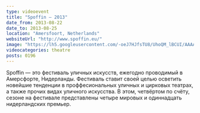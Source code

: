 ```yaml
---
type: videoevent
title: "Spoffin — 2013"
date_from: 2013-08-22
date_to: 2013-08-25
location: "Amersfoort, Netherlands"
websiteUrl: "http://www.spoffin.eu/"
image: "https://lh5.googleusercontent.com/-oeJ7HJfsTU8/UhoQM_lBCUI/AAAAAAAAaHc/0ZZio9ZyZ88/s1600/dsc00967.picasaweb.jpg"
videocategories: theatre
posts: 0196
---
```


Spoffin — это фестиваль уличных искусств, ежегодно проводимый в Амерсфорте, Нидерланды. Фестиваль ставит своей целью осветить новейшие тенденции в проффесиональных уличных и цирковых театрах, а также прочих видах уличного искусства. В этом, четвёртом по счёту, сезоне на фестивале представлены четыре мировых и одиннадцать нидерландских премьер.
